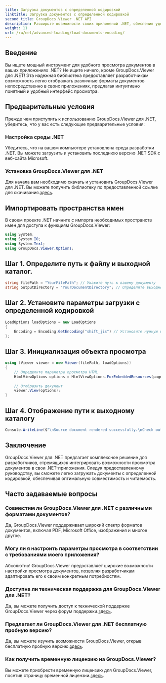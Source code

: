 ```yaml
---
title: Загрузка документов с определенной кодировкой
linktitle: Загрузка документов с определенной кодировкой
second_title: GroupDocs.Viewer .NET API
description: Расширьте возможности своих приложений .NET, обеспечив удобный просмотр документов с помощью GroupDocs.Viewer для .NET. Легко загружайте документы с определенной кодировкой и настраивайте качество просмотра.
weight: 11
url: /ru/net/advanced-loading/load-documents-encoding/
---
```

## Введение
Вы ищете мощный инструмент для удобного просмотра документов в ваших приложениях .NET? Не ищите ничего, кроме GroupDocs.Viewer для .NET! Эта надежная библиотека предоставляет разработчикам возможность легко отображать различные форматы документов непосредственно в своих приложениях, предлагая интуитивно понятный и удобный интерфейс просмотра.
## Предварительные условия
Прежде чем приступить к использованию GroupDocs.Viewer для .NET, убедитесь, что у вас есть следующие предварительные условия:
### Настройка среды .NET
Убедитесь, что на вашем компьютере установлена среда разработки .NET. Вы можете загрузить и установить последнюю версию .NET SDK с веб-сайта Microsoft.
### Установка GroupDocs.Viewer для .NET
 Для начала вам необходимо скачать и установить GroupDocs.Viewer для .NET. Вы можете получить библиотеку по предоставленной ссылке для скачивания.[здесь](https://releases.groupdocs.com/viewer/net/).

## Импортировать пространства имен
В своем проекте .NET начните с импорта необходимых пространств имен для доступа к функциям GroupDocs.Viewer:
```csharp
using System;
using System.IO;
using System.Text;
using GroupDocs.Viewer.Options;
```

## Шаг 1. Определите путь к файлу и выходной каталог.
```csharp
string filePath = "YourFilePath"; // Укажите путь к вашему документу
string outputDirectory = "YourDocumentDirectory"; // Определите выходной каталог для отображаемых страниц.
```
## Шаг 2. Установите параметры загрузки с определенной кодировкой
```csharp
LoadOptions loadOptions = new LoadOptions
{
    Encoding = Encoding.GetEncoding("shift_jis") // Установите нужную кодировку (например,shift_jis)
};
```
## Шаг 3. Инициализация объекта просмотра
```csharp
using (Viewer viewer = new Viewer(filePath, loadOptions))
{
    // Определите параметры просмотра HTML
    HtmlViewOptions options = HtmlViewOptions.ForEmbeddedResources(pageFilePathFormat);
    
    // Отобразить документ
    viewer.View(options);
}
```
## Шаг 4. Отображение пути к выходному каталогу
```csharp
Console.WriteLine($"\nSource document rendered successfully.\nCheck output in {outputDirectory}.");
```

## Заключение
GroupDocs.Viewer для .NET предлагает комплексное решение для разработчиков, стремящихся интегрировать возможности просмотра документов в свои .NET-приложения. Следуя предоставленному руководству, вы сможете легко загружать документы с определенной кодировкой, обеспечивая оптимальную совместимость и читаемость.
## Часто задаваемые вопросы
### Совместим ли GroupDocs.Viewer для .NET с различными форматами документов?
Да, GroupDocs.Viewer поддерживает широкий спектр форматов документов, включая PDF, Microsoft Office, изображения и многое другое.
### Могу ли я настроить параметры просмотра в соответствии с требованиями моего приложения?
Абсолютно! GroupDocs.Viewer предоставляет широкие возможности настройки просмотра документов, позволяя разработчикам адаптировать его к своим конкретным потребностям.
### Доступна ли техническая поддержка для GroupDocs.Viewer для .NET?
 Да, вы можете получить доступ к технической поддержке GroupDocs.Viewer через форум поддержки.[здесь](https://forum.groupdocs.com/c/viewer/9).
### Предлагает ли GroupDocs.Viewer для .NET бесплатную пробную версию?
Да, вы можете изучить возможности GroupDocs.Viewer, открыв бесплатную пробную версию.[здесь](https://releases.groupdocs.com/).
### Как получить временную лицензию на GroupDocs.Viewer?
 Вы можете приобрести временную лицензию для GroupDocs.Viewer, посетив страницу временной лицензии.[здесь](https://purchase.groupdocs.com/temporary-license/).